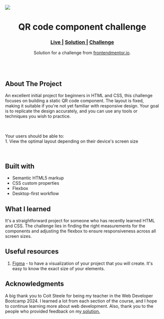 <img src="https://github.com/euraye/qr-code-component-frontendmentor-Eurie-Manaig/blob/main/images/Frontend%20Mentor%20-%20QR%20code%20component%20-%20euraye.github.io.png"></img>


<h1 align="center">QR code component challenge</h1>

<div align="center">
  <h3>
    <a href="https://euraye.github.io/qr-code-component-frontendmentor-Eurie-Manaig/" color="white">
      Live
    </a>
    <span> | </span>
    <a href="https://qr-code-component-euraye-solution.vercel.app/">
      Solution
    </a>
   <span> | </span>
    <a href="https://www.frontendmentor.io/challenges/qr-code-component-iux_sIO_H">
      Challenge
    </a>
  </h3>
</div>
<div align="center">
   Solution for a challenge from  <a href="https://www.frontendmentor.io/" target="_blank">frontendmentor.io</a>.
</div>
<br>
<br>
<br>

## About The Project

<p>An excellent initial project for beginners in HTML and CSS, this challenge focuses on building a static QR code component. The layout is fixed, making it suitable if you're not yet familiar with responsive design. Your goal is to replicate the design accurately, and you can use any tools or techniques you wish to practice.
  
<br><br>Your users should be able to:
<br>1. View the optimal layout depending on their device's screen size

<br>

## Built with 

- Semantic HTML5 markup
- CSS custom properties
- Flexbox
- Desktop-first workflow

## What I learned

It's a straightforward project for someone who has recently learned HTML and CSS. The challenge lies in finding the right measurements for the components and adjusting the flexbox to ensure responsiveness across all screen sizes.

## Useful resources

1. <a href="https://www.figma.com/">Figma</a> - to have a visualization of your project that you will create. It's easy to know the exact size of your elements.

## Acknowledgments

A big thank you to Colt Steele for being my teacher in the Web Developer Bootcamp 2024. I learned a lot from each section of the course, and I hope to continue learning more about web development. Also, thank you to the people who provided feedback on my<a href = "https://www.frontendmentor.io/solutions/qr-code-rNBiCybhSt"> solution.</a>
